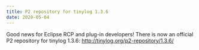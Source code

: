 ```yaml
---
title: P2 repository for tinylog 1.3.6
date: 2020-05-04
---
```


Good news for Eclipse RCP and plug-in developers! There is now an official P2 repository for tinylog 1.3.6: http://tinylog.org/p2-repository/1.3.6/

